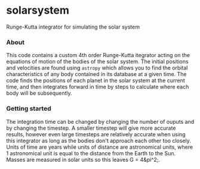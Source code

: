 # solarsystem
Runge-Kutta integrator for simulating the solar system

### About
This code contains a custom 4th order Runge-Kutta itegrator acting on the equations of motion of the bodies of the solar system. The initial positions and velocities are found using `astropy` which allows you to find the orbital characteristics of any body contained in its database at a given time. The code finds the positions of each planet in the solar system at the current time, and then integrates forward in time by steps to calculate where each body will be subsequently.

### Getting started
The integration time can be changed by changing the number of ouputs and by changing the timestep. A smaller timestep will give more accurate results, however even large timesteps are relatively accurate when using this integrator as long as the bodies don't approach each other too closely. Units of time are years while units of distance are astronomical units, where 1 astronomical unit is equal to the distance from the Earth to the Sun. Masses are measured in solar units so this leaves G = 4&pi^2;.

